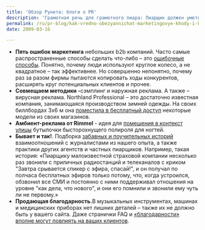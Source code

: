 ```yaml
---
title: 'Обзор Рунета: блоги о PR'
description: 'Грамотная речь для грамотного пиара: Пиарщик должен уметь связно, логично, грамотно и четко излагать мысли как письменно, так и устно. Если проблемы с русским языком – учебник Розенталя и gramota.ru. Иначе убиваем полдня на встречу вместо того, чтобы прочесть грамотно составленное письмо.'
permalink: /ru/pr-blog/kak-vredno-obezyannichat-marketingovye-khody-i-kak-polezno-blagodarit
date: 2009-03-16

---
```


<ul>
<li><strong>Пять ошибок маркетинга</strong> небольших b2b компаний. Часто самые распространенные способы сделать что-либо – это <a href="https://swotme.ru/blog/5-merzkix-oshibok-marketinga-nebolshix-b2b-kompanij">ошибочные способы</a>. Понятно, почему люди используют круглое колесо, а не квадратное – так эффективнее. Но совершенно непонятно, почему раз за разом фирмы пытаются копировать ходы конкурентов, расширять круг потенциальных клиентов и прочее.  </li>
<li><strong>Совмещаем методики -</strong>сэмплинг и наружная реклама. А также – вирусная реклама. Northland Professional – это достаточно известная компания, занимающаяся производством зимней одежды. На своих биллбордах 3х6 м она <a href="https://blog.antonpopov.com/naruzhnaya-reklama-v-kachestve-instrumenta-semplinga/">поместила в бесплатный доступ</a> некоторые модели из своих магазинов.</li>
<li><strong>Амбиент-реклама от Rimmel</strong> - идея для <a href="https://blog.peklama.in-p=457.html#more-457”">помещения в контекст улицы</a> бутылочки бысторохнущего полироля для ногтей.</li>
<li><strong>Бывает и так!</strong>. Подборка <a href="https://dabbler-pr.blogspot.com/2009/02/blog-post.html">забавных и поучительных историй</a> взаимоотношений с журналистами из нашего опыта, а также практики других агентств и частных пиарщиков. Например, такая история: «Пиарщику малоизвестной страховой компании несколько раз звонили с приличных радиостанций и телеканалов с криком "Завтра срывается спикер с эфира, спасай!", и он получал по полчаса бесплатных эфиров только потому, что, когда устроился, обзвонил все СМИ и постоянно с ними поддерживал отношения на уровне "как дела, что нового", и они его помнили и звонили ему чуть ли не первому.»</li>
<li><strong>Продающая благодарность.</strong>В музыкальных инструментах, машинах и медицинских приборах нет лишних деталей – также их не должно быть у вашего сайта. Даже странички FAQ и  <a href="https://b2blogger.com/blog-p=427">«благодарности» вполне могут повлиять на ваших клиентов</a>. </li>
</ul>

